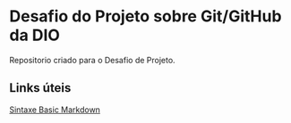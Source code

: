 # Desafio do Projeto sobre Git/GitHub da DIO
Repositorio criado para o Desafio de Projeto.

## Links úteis
[Sintaxe Basic Markdown](https://www.markdownguide.org/basic-syntax/)
